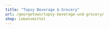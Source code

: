 ```yaml
---
title: "Topsy Beverage & Grocery"
url: /georgetown/topsy-beverage-und-grocery/
shop: Lebensmittel
---
```

